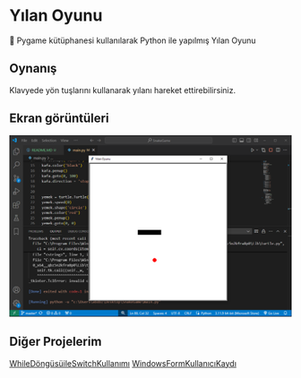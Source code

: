 # Yılan Oyunu
🐍 Pygame kütüphanesi kullanılarak Python ile yapılmış Yılan Oyunu
## Oynanış
Klavyede yön tuşlarını kullanarak yılanı hareket ettirebilirsiniz.
## Ekran görüntüleri
![Image](ss.png)


## Diğer Projelerim
[WhileDöngüsüileSwitchKullanımı](https://github.com/gryphonsft/WhileDongusuyleSwitchKullanimi)
[WindowsFormKullanıcıKaydı](https://github.com/gryphonsft/WindowsFormKullaniciKaydi)		

